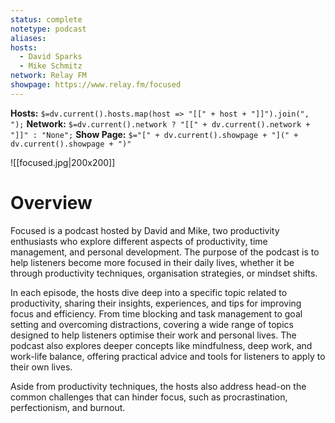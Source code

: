 ```yaml
---
status: complete
notetype: podcast
aliases: 
hosts:
  - David Sparks
  - Mike Schmitz
network: Relay FM
showpage: https://www.relay.fm/focused
---
```

**Hosts:** `$=dv.current().hosts.map(host => "[[" + host + "]]").join(", ");`
**Network:** `$=dv.current().network ? "[[" + dv.current().network + "]]" : "None";`
**Show Page:** `$="[" + dv.current().showpage + "](" + dv.current().showpage + ")"`

![[focused.jpg|200x200]]
# Overview
Focused is a podcast hosted by David and Mike, two productivity enthusiasts who explore different aspects of productivity, time management, and personal development. The purpose of the podcast is to help listeners become more focused in their daily lives, whether it be through productivity techniques, organisation strategies, or mindset shifts.

In each episode, the hosts dive deep into a specific topic related to productivity, sharing their insights, experiences, and tips for improving focus and efficiency. From time blocking and task management to goal setting and overcoming distractions, covering a wide range of topics designed to help listeners optimise their work and personal lives. The podcast also explores deeper concepts like mindfulness, deep work, and work-life balance, offering practical advice and tools for listeners to apply to their own lives.

Aside from productivity techniques, the hosts also address head-on the common challenges that can hinder focus, such as procrastination, perfectionism, and burnout. 

